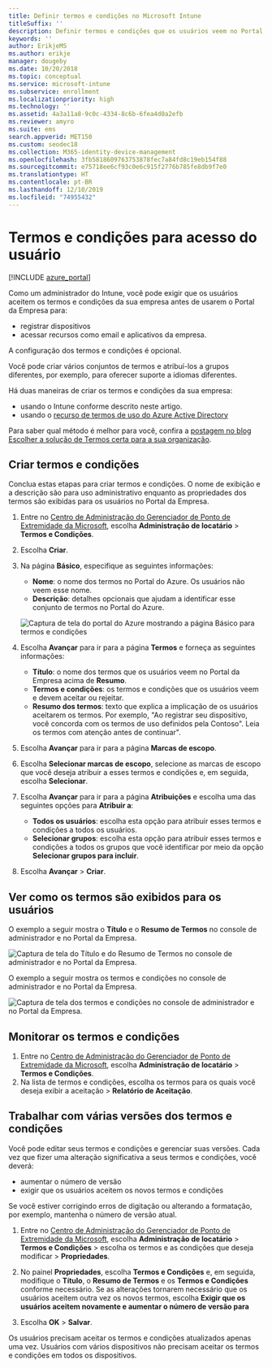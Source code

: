 ```yaml
---
title: Definir termos e condições no Microsoft Intune
titleSuffix: ''
description: Definir termos e condições que os usuários veem no Portal da Empresa do Intune.
keywords: ''
author: ErikjeMS
ms.author: erikje
manager: dougeby
ms.date: 10/20/2018
ms.topic: conceptual
ms.service: microsoft-intune
ms.subservice: enrollment
ms.localizationpriority: high
ms.technology: ''
ms.assetid: 4a3a11a8-9c0c-4334-8c6b-6fea4d0a2efb
ms.reviewer: amyro
ms.suite: ems
search.appverid: MET150
ms.custom: seodec18
ms.collection: M365-identity-device-management
ms.openlocfilehash: 3fb5818609763753878fec7a84fd8c19eb154f88
ms.sourcegitcommit: e75718ee6cf93c0e6c915f2776b785fe8db9f7e0
ms.translationtype: HT
ms.contentlocale: pt-BR
ms.lasthandoff: 12/10/2019
ms.locfileid: "74955432"
---
```

# <a name="terms-and-conditions-for-user-access"></a>Termos e condições para acesso do usuário

[!INCLUDE [azure_portal](../includes/azure_portal.md)]

Como um administrador do Intune, você pode exigir que os usuários aceitem os termos e condições da sua empresa antes de usarem o Portal da Empresa para:
- registrar dispositivos
- acessar recursos como email e aplicativos da empresa.

A configuração dos termos e condições é opcional.

Você pode criar vários conjuntos de termos e atribuí-los a grupos diferentes, por exemplo, para oferecer suporte a idiomas diferentes.

Há duas maneiras de criar os termos e condições da sua empresa:
- usando o Intune conforme descrito neste artigo.
- usando o [recurso de termos de uso do Azure Active Directory](https://docs.microsoft.com/azure/active-directory/governance/active-directory-tou)

Para saber qual método é melhor para você, confira a [postagem no blog Escolher a solução de Termos certa para a sua organização](https://go.microsoft.com/fwlink/?linkid=2010506&clcid=0x409). 

## <a name="create-terms-and-conditions"></a>Criar termos e condições
Conclua estas etapas para criar termos e condições. O nome de exibição e a descrição são para uso administrativo enquanto as propriedades dos termos são exibidas para os usuários no Portal da Empresa.

1. Entre no [Centro de Administração do Gerenciador de Ponto de Extremidade da Microsoft](https://go.microsoft.com/fwlink/?linkid=2109431), escolha **Administração de locatário** > **Termos e Condições**.
2. Escolha **Criar**.
3. Na página **Básico**, especifique as seguintes informações:

   - **Nome**: o nome dos termos no Portal do Azure. Os usuários não veem esse nome.
   - **Descrição**: detalhes opcionais que ajudam a identificar esse conjunto de termos no Portal do Azure.

    ![Captura de tela do portal do Azure mostrando a página Básico para termos e condições](./media/terms-and-conditions-create/terms-basics-page.png)

4. Escolha **Avançar** para ir para a página **Termos** e forneça as seguintes informações:

   - **Título**: o nome dos termos que os usuários veem no Portal da Empresa acima de **Resumo**.
   - **Termos e condições**: os termos e condições que os usuários veem e devem aceitar ou rejeitar.
   - **Resumo dos termos**: texto que explica a implicação de os usuários aceitarem os termos. Por exemplo, "Ao registrar seu dispositivo, você concorda com os termos de uso definidos pela Contoso". Leia os termos com atenção antes de continuar".

5. Escolha **Avançar** para ir para a página **Marcas de escopo**.

6. Escolha **Selecionar marcas de escopo**, selecione as marcas de escopo que você deseja atribuir a esses termos e condições e, em seguida, escolha **Selecionar**. 

7. Escolha **Avançar** para ir para a página **Atribuições** e escolha uma das seguintes opções para **Atribuir a**:
    - **Todos os usuários**: escolha esta opção para atribuir esses termos e condições a todos os usuários.
    - **Selecionar grupos**: escolha esta opção para atribuir esses termos e condições a todos os grupos que você identificar por meio da opção **Selecionar grupos para incluir**.

8. Escolha **Avançar** > **Criar**.

## <a name="see-how-terms-are-displayed-to-your-users"></a>Ver como os termos são exibidos para os usuários
O exemplo a seguir mostra o **Título** e o **Resumo de Termos** no console de administrador e no Portal da Empresa.

![Captura de tela do Título e do Resumo de Termos no console de administrador e no Portal da Empresa.](./media/terms-and-conditions-create/terms-summary-terms.png)

O exemplo a seguir mostra os termos e condições no console de administrador e no Portal da Empresa.

![Captura de tela dos termos e condições no console de administrador e no Portal da Empresa.](./media/terms-and-conditions-create/terms-properties-terms.png)


## <a name="monitor-terms-and-conditions"></a>Monitorar os termos e condições

1. Entre no [Centro de Administração do Gerenciador de Ponto de Extremidade da Microsoft](https://go.microsoft.com/fwlink/?linkid=2109431), escolha **Administração de locatário** > **Termos e Condições**.
2. Na lista de termos e condições, escolha os termos para os quais você deseja exibir a aceitação > **Relatório de Aceitação**.

## <a name="work-with-multiple-versions-of-terms-and-conditions"></a>Trabalhar com várias versões dos termos e condições
Você pode editar seus termos e condições e gerenciar suas versões. Cada vez que fizer uma alteração significativa a seus termos e condições, você deverá:
- aumentar o número de versão
- exigir que os usuários aceitem os novos termos e condições

Se você estiver corrigindo erros de digitação ou alterando a formatação, por exemplo, mantenha o número de versão atual.

1. Entre no [Centro de Administração do Gerenciador de Ponto de Extremidade da Microsoft](https://go.microsoft.com/fwlink/?linkid=2109431), escolha **Administração de locatário** > **Termos e Condições** > escolha os termos e as condições que deseja modificar > **Propriedades**.

2. No painel **Propriedades**, escolha **Termos e Condições** e, em seguida, modifique o **Título**, o **Resumo de Termos** e os **Termos e Condições** conforme necessário. Se as alterações tornarem necessário que os usuários aceitem outra vez os novos termos, escolha **Exigir que os usuários aceitem novamente e aumentar o número de versão para**

3. Escolha **OK** > **Salvar**.

Os usuários precisam aceitar os termos e condições atualizados apenas uma vez. Usuários com vários dispositivos não precisam aceitar os termos e condições em todos os dispositivos.
